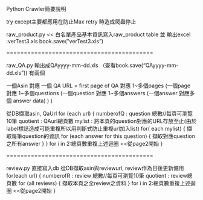 Python Crawler簡要說明

try except主要都應用在防止Max retry 時造成爬蟲停止


raw_product.py << 白名單產品基本資訊寫入raw_product table 並 輸出excel :verTest3.xls book.save("verTest3.xls”)

==========================================


raw_QA.py  輸出成QAyyyy-mm-dd.xls （查看book.save(“QAyyyy-mm-dd.xls”)) 有兩個

一個Asin 對應 一個 QA URL = first page of QA 對應 1~多個pages 
(一個page 對應 1~多個questions
 (一個question 對應 1~多個answers
                    (一個answer 對應多個 answer data)
  )
)


從DB擷取asin, QaUrl
for (each url)
{
  numberofQ : question 總數//每頁可瀏覽10筆
  quotient : QAurl總頁數
  mylist : 將本頁的question對應的URL存放至止(由於label標誌造成可能重複所以用判斷式防止重複url加入list)
  for( each mylist)
  {
   擷取每筆question的資訊
   for (each answer for this question)
   { 
    擷取對應question之所有answer
   }
  }
  for i in 2:總頁數重複上述迴圈 <<從page2開始 
}


==========================================

review.py 直接寫入db
從DB擷取asin與reviewurl, review作為日後更新備用
for(each url)
{
  numberofR : review 總數//每頁可瀏覽10筆
  quotient : review總頁數
  for (all reviews)
  {
   擷取本頁之全review之資料
  }
  for i in 2:總頁數重複上述迴圈 <<從page2開始
}

